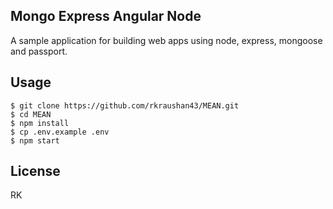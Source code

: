 
## Mongo Express Angular Node

A sample application for building web apps using node, express, mongoose and passport.


## Usage

    $ git clone https://github.com/rkraushan43/MEAN.git
    $ cd MEAN
    $ npm install
    $ cp .env.example .env
    $ npm start

## License

RK
